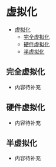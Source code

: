 # 虚拟化
<!-- TOC -->

- [虚拟化](#虚拟化)
    - [完全虚拟化](#完全虚拟化)
    - [硬件虚拟化](#硬件虚拟化)
    - [半虚拟化](#半虚拟化)

<!-- /TOC -->

## 完全虚拟化
* 内容待补充


## 硬件虚拟化
* 内容待补充


## 半虚拟化
* 内容待补充

